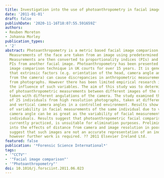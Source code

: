 ```yaml
---
title: Investigation into the use of photoanthropometry in facial image comparison
date: '2011-01-01'
draft: false
publishDate: '2020-11-16T18:07:55.591659Z'
authors:
- Reuben Moreton
- Johanna Morley
publication_types:
- '2'
abstract: Photoanthropometry is a metric based facial image comparison technique.
  Measurements of the face are taken from an image using predetermined facial landmarks.
  Measurements are then converted to proportionality indices (PIs) and compared to
  PIs from another facial image. Photoanthropometry has been presented as a facial
  image comparison technique in UK courts for over 15 years. It is generally accepted
  that extrinsic factors (e.g. orientation of the head, camera angle and distance
  from the camera) can cause discrepancies in anthropometric measurements of the face
  from photographs. However there has been limited empirical research into quantifying
  the influence of such variables. The aim of this study was to determine the reliability
  of photoanthropometric measurements between different images of the same individual
  taken with different angulations of the camera. The study examined the facial measurements
  of 25 individuals from high resolution photographs, taken at different horizontal
  and vertical camera angles in a controlled environment. Results show that the degree
  of variability in facial measurements of the same individual due to variations in
  camera angle can be as great as the variability of facial measurements between different
  individuals. Results suggest that photoanthropometric facial comparison, as it is
  currently practiced, is unsuitable for elimination purposes. Preliminary investigations
  into the effects of distance from camera and image resolution in poor quality images
  suggest that such images are not an accurate representation of an individuals face,
  however further work is required. ?? 2011 Elsevier Ireland Ltd.
featured: false
publication: '*Forensic Science International*'
tags:
- '"CCTV"'
- '"Facial image comparison"'
- '"Photoanthropometry"'
doi: 10.1016/j.forsciint.2011.06.023
---
```


